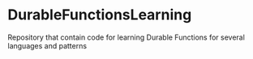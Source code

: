 # DurableFunctionsLearning
Repository that contain code for learning Durable Functions for several languages and patterns
